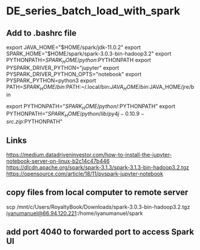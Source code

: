 # DE_series_batch_load_with_spark

## Add to .bashrc file
export JAVA_HOME="$HOME/spark/jdk-11.0.2"
export SPARK_HOME="$HOME/spark/spark-3.0.3-bin-hadoop3.2"
export PYTHONPATH=$SPARK_HOME/python:$PYTHONPATH
export PYSPARK_DRIVER_PYTHON="jupyter"
export PYSPARK_DRIVER_PYTHON_OPTS="notebook"
export PYSPARK_PYTHON=python3
export PATH=$SPARK_HOME/bin:$PATH:~/.local/bin:$JAVA_HOME/bin:$JAVA_HOME/jre/bin

export PYTHONPATH="${SPARK_HOME}/python/:$PYTHONPATH"
export PYTHONPATH="${SPARK_HOME}/python/lib/py4j-0.10.9-src.zip:$PYTHONPATH"

## Links
https://medium.datadriveninvestor.com/how-to-install-the-jupyter-notebook-server-on-linux-b2c14c47b446
https://dlcdn.apache.org/spark/spark-3.1.3/spark-3.1.3-bin-hadoop3.2.tgz
https://opensource.com/article/18/11/pyspark-jupyter-notebook

## copy files from local computer to remote server
scp /mnt/c/Users/RoyaltyBook/Downloads/spark-3.0.3-bin-hadoop3.2.tgz  iyanumanuel@66.94.120.221:/home/iyanumanuel/spark


## add port 4040 to forwarded port to access Spark UI
